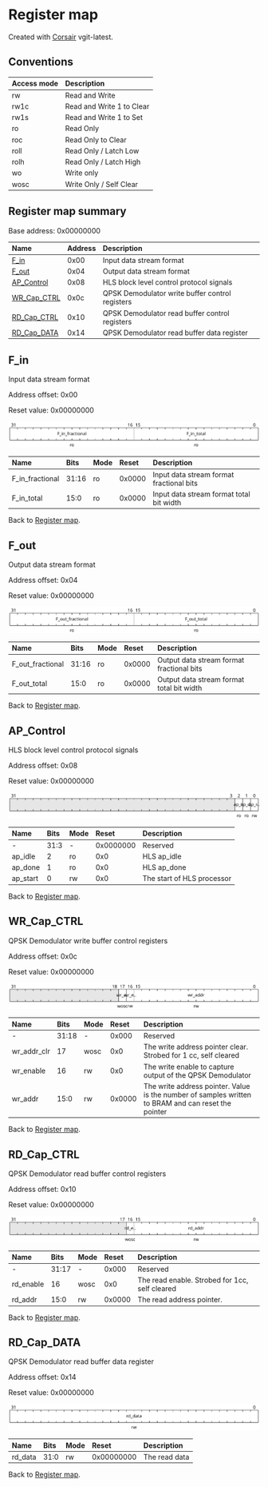 # Register map

Created with [Corsair](https://github.com/esynr3z/corsair) vgit-latest.

## Conventions

| Access mode | Description               |
| :---------- | :------------------------ |
| rw          | Read and Write            |
| rw1c        | Read and Write 1 to Clear |
| rw1s        | Read and Write 1 to Set   |
| ro          | Read Only                 |
| roc         | Read Only to Clear        |
| roll        | Read Only / Latch Low     |
| rolh        | Read Only / Latch High    |
| wo          | Write only                |
| wosc        | Write Only / Self Clear   |

## Register map summary

Base address: 0x00000000

| Name                     | Address    | Description |
| :---                     | :---       | :---        |
| [F_in](#f_in)            | 0x00       | Input data stream format |
| [F_out](#f_out)          | 0x04       | Output data stream format |
| [AP_Control](#ap_control) | 0x08       | HLS block level control protocol signals |
| [WR_Cap_CTRL](#wr_cap_ctrl) | 0x0c       | QPSK Demodulator write buffer control registers |
| [RD_Cap_CTRL](#rd_cap_ctrl) | 0x10       | QPSK Demodulator read buffer control registers |
| [RD_Cap_DATA](#rd_cap_data) | 0x14       | QPSK Demodulator read buffer data register |

## F_in

Input data stream format

Address offset: 0x00

Reset value: 0x00000000

![f_in](md_img/f_in.svg)

| Name             | Bits   | Mode            | Reset      | Description |
| :---             | :---   | :---            | :---       | :---        |
| F_in_fractional  | 31:16  | ro              | 0x0000     | Input data stream format fractional bits |
| F_in_total       | 15:0   | ro              | 0x0000     | Input data stream format total bit width |

Back to [Register map](#register-map-summary).

## F_out

Output data stream format

Address offset: 0x04

Reset value: 0x00000000

![f_out](md_img/f_out.svg)

| Name             | Bits   | Mode            | Reset      | Description |
| :---             | :---   | :---            | :---       | :---        |
| F_out_fractional | 31:16  | ro              | 0x0000     | Output data stream format fractional bits |
| F_out_total      | 15:0   | ro              | 0x0000     | Output data stream format total bit width |

Back to [Register map](#register-map-summary).

## AP_Control

HLS block level control protocol signals

Address offset: 0x08

Reset value: 0x00000000

![ap_control](md_img/ap_control.svg)

| Name             | Bits   | Mode            | Reset      | Description |
| :---             | :---   | :---            | :---       | :---        |
| -                | 31:3   | -               | 0x0000000  | Reserved |
| ap_idle          | 2      | ro              | 0x0        | HLS ap_idle |
| ap_done          | 1      | ro              | 0x0        | HLS ap_done |
| ap_start         | 0      | rw              | 0x0        | The start of HLS processor |

Back to [Register map](#register-map-summary).

## WR_Cap_CTRL

QPSK Demodulator write buffer control registers

Address offset: 0x0c

Reset value: 0x00000000

![wr_cap_ctrl](md_img/wr_cap_ctrl.svg)

| Name             | Bits   | Mode            | Reset      | Description |
| :---             | :---   | :---            | :---       | :---        |
| -                | 31:18  | -               | 0x000      | Reserved |
| wr_addr_clr      | 17     | wosc            | 0x0        | The write address pointer clear.  Strobed for 1 cc, self cleared |
| wr_enable        | 16     | rw              | 0x0        | The write enable to capture output of the QPSK Demodulator |
| wr_addr          | 15:0   | rw              | 0x0000     | The write address pointer.  Value is the number of samples written to BRAM and can reset the pointer |

Back to [Register map](#register-map-summary).

## RD_Cap_CTRL

QPSK Demodulator read buffer control registers

Address offset: 0x10

Reset value: 0x00000000

![rd_cap_ctrl](md_img/rd_cap_ctrl.svg)

| Name             | Bits   | Mode            | Reset      | Description |
| :---             | :---   | :---            | :---       | :---        |
| -                | 31:17  | -               | 0x000      | Reserved |
| rd_enable        | 16     | wosc            | 0x0        | The read enable. Strobed for 1cc, self cleared |
| rd_addr          | 15:0   | rw              | 0x0000     | The read address pointer. |

Back to [Register map](#register-map-summary).

## RD_Cap_DATA

QPSK Demodulator read buffer data register

Address offset: 0x14

Reset value: 0x00000000

![rd_cap_data](md_img/rd_cap_data.svg)

| Name             | Bits   | Mode            | Reset      | Description |
| :---             | :---   | :---            | :---       | :---        |
| rd_data          | 31:0   | rw              | 0x00000000 | The read data |

Back to [Register map](#register-map-summary).

